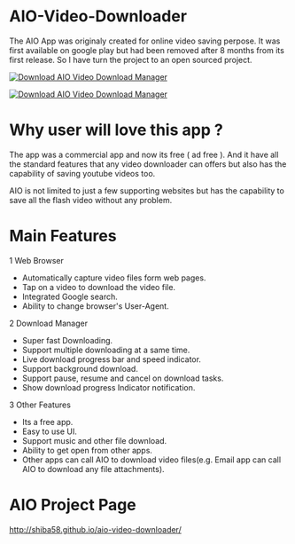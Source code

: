 # AIO-Video-Downloader
The AIO App was originaly created for online video saving perpose. It was first available on google play but had been removed after 8 months from its first release. So I have turn the project to an open sourced project.

[![Download AIO Video Download Manager](https://a.fsdn.com/con/app/sf-download-button)](https://sourceforge.net/projects/aio-video-download-manager/files/latest/download)

[![Download AIO Video Download Manager](https://img.shields.io/sourceforge/dm/aio-video-download-manager.svg)](https://sourceforge.net/projects/aio-video-download-manager/files/latest/download)

# Why user will love this app ?
The app was a commercial app and now its free ( ad free ). And it have all the standard features that any video downloader can offers but also has the capability of saving youtube videos too. 

AIO is not limited to just a few supporting websites but has the capability to save all the flash video without any problem.

# Main Features
1 Web Browser
* Automatically capture video files form web pages.
* Tap on a video to download the video file.
* Integrated Google search.
* Ability to change browser's User-Agent.

2 Download Manager
* Super fast Downloading.
* Support multiple downloading at a same time.
* Live download progress bar and speed indicator.
* Support background download.
* Support pause, resume and cancel on download tasks.
* Show download progress Indicator notification.

3 Other Features
* Its a free app.
* Easy to use UI.
* Support music and other file download.
* Ability to get open from other apps.
* Other apps can call AIO to download video files(e.g. Email app can call AIO to download any file attachments).

# AIO Project Page
http://shiba58.github.io/aio-video-downloader/
